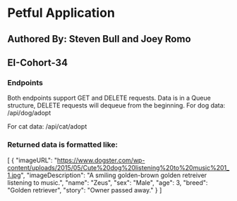 # Petful Application
## Authored By: Steven Bull and Joey Romo
## EI-Cohort-34

### Endpoints
Both endpoints support GET and DELETE requests. Data is in a Queue structure, DELETE requests will dequeue from the beginning.
For dog data:
/api/dog/adopt

For cat data:
/api/cat/adopt

### Returned data is formatted like: 
[
  {
      "imageURL":
        "https://www.dogster.com/wp-content/uploads/2015/05/Cute%20dog%20listening%20to%20music%201_1.jpg",
      "imageDescription":
        "A smiling golden-brown golden retreiver listening to music.",
      "name": "Zeus",
      "sex": "Male",
      "age": 3,
      "breed": "Golden retriever",
      "story": "Owner passed away."
    }
]